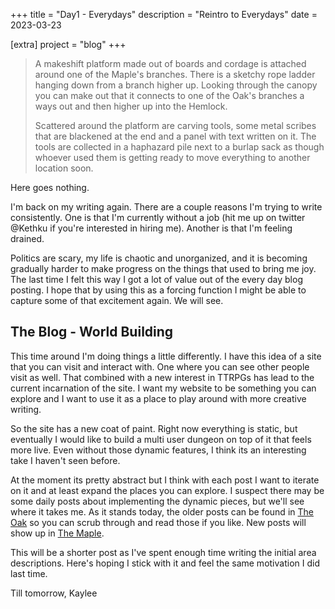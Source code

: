 +++
title = "Day1 - Everydays"
description = "Reintro to Everydays"
date = 2023-03-23

[extra]
project = "blog"
+++

> A makeshift platform made out of boards and cordage is
> attached around one of the Maple's branches. There is a
> sketchy rope ladder hanging down from a branch higher up.
> Looking through the canopy you can make out that it
> connects to one of the Oak's branches a ways out and then
> higher up into the Hemlock.
>
> Scattered around the platform are carving tools, some
> metal scribes that are blackened at the end and a panel
> with text written on it. The tools are collected in a
> haphazard pile next to a burlap sack as though whoever
> used them is getting ready to move everything to another
> location soon.

Here goes nothing.

I'm back on my writing again. There are a couple reasons I'm
trying to write consistently. One is that I'm currently
without a job (hit me up on twitter @Kethku if you're
interested in hiring me). Another is that I'm feeling
drained.

Politics are scary, my life is chaotic and unorganized, and
it is becoming gradually harder to make progress on the
things that used to bring me joy. The last time I felt this
way I got a lot of value out of the every day blog posting.
I hope that by using this as a forcing function I might be
able to capture some of that excitement again. We will see.

## The Blog - World Building

This time around I'm doing things a little differently. I
have this idea of a site that you can visit and interact
with. One where you can see other people visit as well. That
combined with a new interest in TTRPGs has lead to the
current incarnation of the site. I want my website to be
something you can explore and I want to use it as a place to
play around with more creative writing.

So the site has a new coat of paint. Right now everything is
static, but eventually I would like to build a multi user
dungeon on top of it that feels more live. Even without
those dynamic features, I think its an interesting take I
haven't seen before.

At the moment its pretty abstract but I think with each post
I want to iterate on it and at least expand the places you
can explore. I suspect there may be some daily posts about
implementing the dynamic pieces, but we'll see where it
takes me. As it stands today, the older posts can be found
in [The Oak](@/oak/_index.md) so you can scrub through and
read those if you like. New posts will show up in [The
Maple](@/maple/_index.md).

This will be a shorter post as I've spent enough time
writing the initial area descriptions. Here's hoping I stick
with it and feel the same motivation I did last time.

Till tomorrow,
Kaylee
